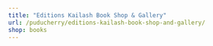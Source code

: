 ```yaml
---
title: "Editions Kailash Book Shop & Gallery"
url: /puducherry/editions-kailash-book-shop-and-gallery/
shop: books
---
```

